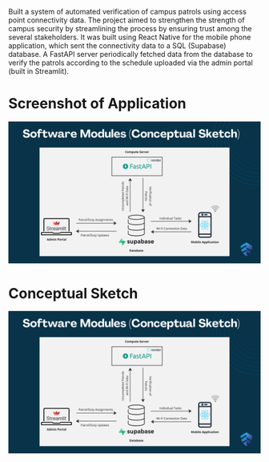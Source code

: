 Built a system of automated verification of campus patrols using access point connectivity data. The project aimed to strengthen the strength of campus security by streamlining the process by ensuring trust among the several stakeholders. It was built using React Native for the mobile phone application, which sent the connectivity data to a SQL (Supabase) database. A FastAPI server periodically fetched data from the database to verify the patrols according to the schedule uploaded via the admin portal (built in Streamlit).
# Screenshot of Application

![](aegis.png)

# Conceptual Sketch
![](aegis.png)

